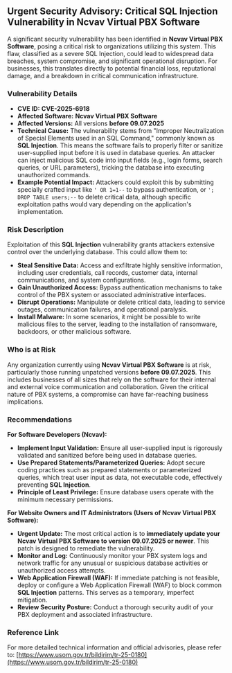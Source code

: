 ## Urgent Security Advisory: Critical SQL Injection Vulnerability in Ncvav Virtual PBX Software

A significant security vulnerability has been identified in **Ncvav Virtual PBX Software**, posing a critical risk to organizations utilizing this system. This flaw, classified as a severe SQL Injection, could lead to widespread data breaches, system compromise, and significant operational disruption. For businesses, this translates directly to potential financial loss, reputational damage, and a breakdown in critical communication infrastructure.

### Vulnerability Details

*   **CVE ID:** **CVE-2025-6918**
*   **Affected Software:** **Ncvav Virtual PBX Software**
*   **Affected Versions:** All versions **before 09.07.2025**
*   **Technical Cause:** The vulnerability stems from "Improper Neutralization of Special Elements used in an SQL Command," commonly known as **SQL Injection**. This means the software fails to properly filter or sanitize user-supplied input before it is used in database queries. An attacker can inject malicious SQL code into input fields (e.g., login forms, search queries, or URL parameters), tricking the database into executing unauthorized commands.
*   **Example Potential Impact:** Attackers could exploit this by submitting specially crafted input like `' OR 1=1--` to bypass authentication, or `'; DROP TABLE users;--` to delete critical data, although specific exploitation paths would vary depending on the application's implementation.

### Risk Description

Exploitation of this **SQL Injection** vulnerability grants attackers extensive control over the underlying database. This could allow them to:

*   **Steal Sensitive Data:** Access and exfiltrate highly sensitive information, including user credentials, call records, customer data, internal communications, and system configurations.
*   **Gain Unauthorized Access:** Bypass authentication mechanisms to take control of the PBX system or associated administrative interfaces.
*   **Disrupt Operations:** Manipulate or delete critical data, leading to service outages, communication failures, and operational paralysis.
*   **Install Malware:** In some scenarios, it might be possible to write malicious files to the server, leading to the installation of ransomware, backdoors, or other malicious software.

### Who is at Risk

Any organization currently using **Ncvav Virtual PBX Software** is at risk, particularly those running unpatched versions **before 09.07.2025**. This includes businesses of all sizes that rely on the software for their internal and external voice communication and collaboration. Given the critical nature of PBX systems, a compromise can have far-reaching business implications.

### Recommendations

**For Software Developers (Ncvav):**

*   **Implement Input Validation:** Ensure all user-supplied input is rigorously validated and sanitized before being used in database queries.
*   **Use Prepared Statements/Parameterized Queries:** Adopt secure coding practices such as prepared statements or parameterized queries, which treat user input as data, not executable code, effectively preventing **SQL Injection**.
*   **Principle of Least Privilege:** Ensure database users operate with the minimum necessary permissions.

**For Website Owners and IT Administrators (Users of Ncvav Virtual PBX Software):**

*   **Urgent Update:** The most critical action is to **immediately update your Ncvav Virtual PBX Software to version 09.07.2025 or newer**. This patch is designed to remediate the vulnerability.
*   **Monitor and Log:** Continuously monitor your PBX system logs and network traffic for any unusual or suspicious database activities or unauthorized access attempts.
*   **Web Application Firewall (WAF):** If immediate patching is not feasible, deploy or configure a Web Application Firewall (WAF) to block common **SQL Injection** patterns. This serves as a temporary, imperfect mitigation.
*   **Review Security Posture:** Conduct a thorough security audit of your PBX deployment and associated infrastructure.

### Reference Link

For more detailed technical information and official advisories, please refer to:
[https://www.usom.gov.tr/bildirim/tr-25-0180](https://www.usom.gov.tr/bildirim/tr-25-0180)